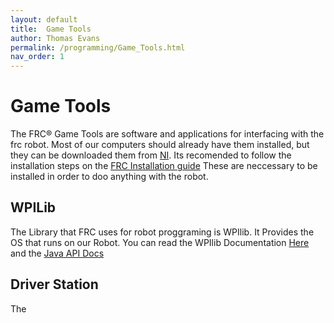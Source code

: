```yaml
---
layout: default
title:  Game Tools
author: Thomas Evans
permalink: /programming/Game_Tools.html
nav_order: 1
---
```


# Game Tools


The FRC® Game Tools are software and applications for interfacing with the frc robot. Most of our computers should already have them installed, but they can be downloaded them from [NI](https://www.ni.com/en/support/downloads/drivers/download.frc-game-tools.html#500107). Its recomended to follow the installation steps on the [FRC Installation guide](https://docs.wpilib.org/en/stable/docs/zero-to-robot/step-2/frc-game-tools.html) These are neccessary to be installed in order to doo anything with the robot.

## WPILib 

The Library that FRC uses for robot proggraming is WPIlib. It Provides the OS that runs on our Robot. You can read the WPIlib Documentation [Here](https://docs.wpilib.org/en/stable/index.html) and the [Java API Docs](https://github.wpilib.org/allwpilib/docs/release/java/index.html)

## Driver Station

The 

